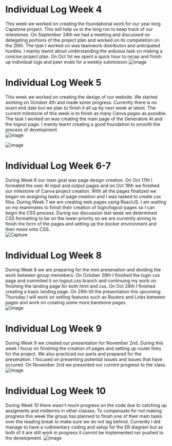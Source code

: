 
# Individual Log Week 4
This week we worked on creating the foundational work for our year long Capstone project. This will help us in the long run to keep track of our milestones. On September 24th we had a meeting and discussed on delegating portions of the project plan and worked on its compeletion on the 26th. The task I worked on was teamwork distributon and anticipated hurdles. I mainly learnt about understanding the arduous task on making a concise project plan. On Oct 1st we spent a quick hour to recap and finish up individual logs and peer evals for a weekly submission 
![image](https://github.com/COSC-499-W2023/year-long-project-team-11/assets/90084005/2a57c281-1a6b-4e48-a986-47e20ff9cc11)

# Individual Log Week 5
This week we worked on creating the design of our website. We started working on October 4th and made some progress. Currently there is no exact end date but we plan to finish it all up by next week at latest. The current milestone of this week is to finish as many Canva pages as possible. The task I worked on was creating the main page of the Generative AI and the logout page. I mainly learnt creating a good foundation to smooth the process of development.  
![image](https://github.com/COSC-499-W2023/year-long-project-team-11/assets/90084005/519b3a55-fd3e-4687-85ea-af1e7f3df14f)

![image](https://github.com/COSC-499-W2023/year-long-project-team-11/assets/90084005/a2a0f0ba-9011-42b7-8481-bc20eb6aac6f)
# Individual Log Week 6-7
During Week 6 our main goal was page design creation. On Oct 17th I formated the user AI input and output pages and on Oct 19th we finished our milestone of Canva project creation. With all the pages finalized we began on assigning tasks of page creation and I was tasked to create css files. 
During Week 7 we are creating web pages using ReactJS. I am waiting on my teammates to finish their creation of login/logout pages so I can begin the CSS process. During our discussion last week we determined CSS formatting to be on the lower priority so we are currently aiming to finish the form of the pages and setting up the docker environment and then move onto CSS.  
![Capture](https://github.com/COSC-499-W2023/year-long-project-team-11/assets/90084005/288ffac8-790c-47fd-9737-a3e2bc8121f3)
# Individual Log Week 8 
During Week 8 we are preparing for the mini presenation and dividing the work between group memebers. On October 28th I finished the login css page and commited it on logout.css branch and continuing my work on finishing the landing page for both html and css. On Oct 29th I finished creating a basic landing page. On 29th till the presentation this upcoming Thursday I will work on setting features such as Routers and Links between pages and work on creating some more barebone pages.  
![image](https://github.com/COSC-499-W2023/year-long-project-team-11/assets/90084005/49afb129-2af6-476a-9d0c-f4b5aeb21cf8)
# Individual Log Week 9
During Week 9 we created our presentation for November 2nd. During this week I focus on finishing the creation of pages and setting up router links for the project. We also practiced our parts and prepared for the presenation. I focused on presenting potential issues and issues that have occured. On November 2nd we presented our current progress to the class. 
![image](https://github.com/COSC-499-W2023/year-long-project-team-11/assets/90084005/c0ab57e3-c9be-43fd-a6c9-ab79e7b4a6d1)

# Individual Log Week 10
During Week 10 there wasn't much progress on the code due to catching up assigments and midterms in other classes. To compensate for not making progress this week the group has planned to finish one of their main tasks over the reading break to make sure we do not lag behind. Currently I did manage to have a rudimentary coding and setup for the ER diagram but as both of it are still work in progress it cannot be implemented nor pushed to the development. 
![image](https://github.com/COSC-499-W2023/year-long-project-team-11/assets/90084005/aa74e76c-2f33-4b7e-9012-e37dcc8ffdce)
